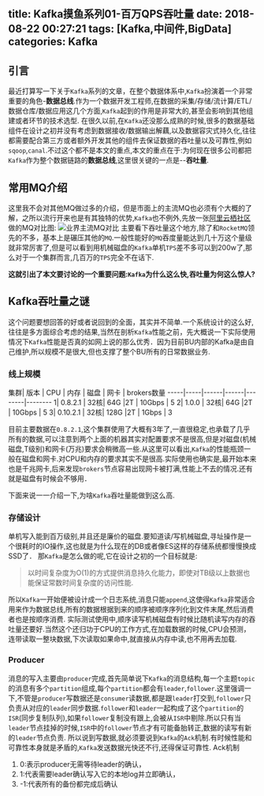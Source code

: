 title: Kafka摸鱼系列01-百万QPS吞吐量
date: 2018-08-22 00:27:21
tags: [Kafka,中间件,BigData]
categories: Kafka
---

## 引言
最近打算写一下关于`Kafka`系列的文章，在整个数据体系中,`Kafka`扮演着一个非常重要的角色-**数据总线**.作为一个数据开发工程师,在数据的采集/存储/流计算/ETL/数据仓库/数据应用这几个方面,`Kafka`起到的作用是非常大的,甚至会影响到其他组建或者环节的技术选型.
在很久以前,在`Kafka`还没那么成熟的时候,很多的数据基础组件在设计之初并没有考虑到数据接收/数据输出解藕,以及数据容灾式持久化,往往都需要配合第三方或者额外开发其他的组件去保证数据的吞吐量以及可靠性,例如`sqoop`,`canal`.不过这个都不是本文的重点,本文的重点在于:为何现在很多公司都把`Kafka`作为整个数据链路的**数据总线**,这里很关键的一点是--**吞吐量**.

## 常用MQ介绍
这里我不会对其他MQ做过多的介绍，但是市面上的主流MQ也必须有个大概的了解，之所以流行开来也是有其独特的优势,`Kafka`也不例外,先放一张[阿里云栖社区](https://yq.aliyun.com/articles/62834)做的MQ对比图:
![业界主流MQ对比](http://7xn9y9.com1.z0.glb.clouddn.com/Kafka%E6%91%B8%E9%B1%BC%E7%B3%BB%E5%88%9701-%E7%99%BE%E4%B8%87QPS%E5%90%9E%E5%90%90%E9%87%8F01.png)
主要看下吞吐量这个地方,除了和`RocketMQ`领先的不多，基本上是碾压其他的`MQ`.一般性能好的`MQ`吞度量能达到几十万这个量级就非常厉害了,但是可以看到用机械磁盘的`Kafka`单机`TPS`差不多可以到200w了,那么对于一个集群而言,几百万的`TPS`完全不在话下.

**这就引出了本文要讨论的一个重要问题:`Kafka`为什么这么快,吞吐量为何这么惊人?**

## Kafka吞吐量之谜
这个问题要想回答的好或者说回到的全面，其实并不简单.一个系统设计的这么好,往往是多方面综合考虑的结果,当然在剖析`Kafka`性能之前，先大概说一下实际使用情况下`Kafka`性能是否真的如网上说的那么优秀．因为目前BU内部的Kafka是由自己维护,所以规模不是很大,但也支撑了整个BU所有的日常数据业务.

### 线上规模
集群| 版本 | CPU | 内存 | 磁盘 | 网卡   | brokers数量
-----|-----|------|------|--------|--------
1| 0.8.2.1 | 32核| 64G |2T  |    10Gbps | 5
2| 1.0.0 | 32核| 64G |2T  |    10Gbps | 5
3| 0.10.2.1 | 32核| 128G |2T  |    1Gbps | 3

目前主要数据在`0.8.2.1`,这个集群使用了大概有3年了,一直很稳定,也承载了几乎所有的数据,可以注意到两个上面的机器其实对配置要求不是很高,但是对磁盘(机械磁盘,T级别)和网卡(万兆)要求会稍微高一些.从这里可以看出,`Kafka`的性能瓶颈一般在磁盘和网卡.对CPU和内存的要求其实不是很高.实际使用也确实是,最开始本来也是千兆网卡,后来发现`brokers`节点容易出现网卡被打满,性能上不去的情况.还有就是磁盘有时候会不够用．

下面来说一一介绍一下,为啥`Kafka`吞吐量能做到这么高.
### 存储设计 
单机写入能到百万级别,并且还是廉价的磁盘.要知道读/写机械磁盘,寻址操作是一个很耗时的IO操作,这也就是为什么现在的DB或者像ES这样的存储系统都慢慢换成SSD了．
那`Kafka`是怎么做的呢,它在设计之初的一个目标就是:
> 以时间复杂度为O(1)的方式提供消息持久化能力，即使对TB级以上数据也能保证常数时间复杂度的访问性能.

所以`Kafka`一开始便被设计成一个日志系统,消息只能`append`,这使得`Kafka`非常适合用来作为数据总线,所有的数据根据到来的顺序被顺序序列化到文件末尾,然后消费者也是按顺序消费.
实际测试使用中,顺序读写机械磁盘有时候比随机读写内存的吞吐量还要好.当然这个还归功于CPU的工作方式,在加载数据的时候,CPU会预测，连带读取一整块数据,下次读取如果命中,就直接从内存中读,也不用再去加载.

### Producer
消息的写入主要由`producer`完成,首先简单说下`Kafka`的消息结构,每一个主题`topic`的消息有多个`partition`组成,每个`partition`都会有`leader`,`follower`.这里强调一下,不管是`producer`写数据还是`consumer`读数据,都是跟`leader`打交到,`follower`只负责从对应的`leader`同步数据.`follower`和`leader`一起构成了这个`partition`的`ISR`(同步复制队列),如果`follower`复制没有跟上,会被从`ISR`中剔除.所以只有当`leader`节点挂掉的时候,`ISR`中的`follower`节点才有可能备胎转正,数据的读写有新的`leader`节点负责.
所以说到写数据,就必须要说到`Kafka`的`Ack`机制.有时候性能和可靠性本身就是矛盾的,`Kafka`发送数据光快还不行,还得保证可靠性.
Ack机制
1. 0:表示producer无需等待leader的确认，
2. 1:代表需要leader确认写入它的本地log并立即确认，
3. -1:代表所有的备份都完成后确认


